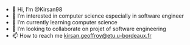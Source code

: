 - 👋 Hi, I’m @Kirsan98
- 👀 I’m interested in computer science especially in software engineer
- 🌱 I’m currently learning computer science
- 💞️ I’m looking to collaborate on projet of software engineering
- 📫 How to reach me kirsan.geoffroy@etu.u-bordeaux.fr

<!---
Kirsan98/Kirsan98 is a ✨ special ✨ repository because its `README.md` (this file) appears on your GitHub profile.
You can click the Preview link to take a look at your changes.
--->
